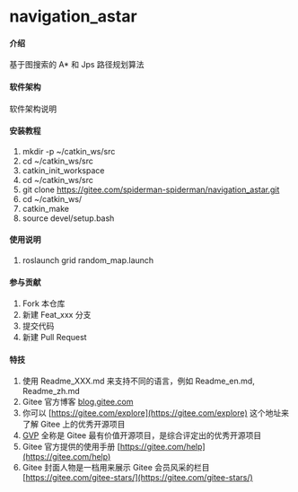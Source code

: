 # navigation_astar

#### 介绍
基于图搜索的 A* 和 Jps 路径规划算法

#### 软件架构
软件架构说明


#### 安装教程

1.  mkdir -p ~/catkin_ws/src
2.  cd ~/catkin_ws/src
3.  catkin_init_workspace
4.  cd ~/catkin_ws/src
5.  git clone https://gitee.com/spiderman-spiderman/navigation_astar.git
6.  cd ~/catkin_ws/
7.  catkin_make
8.  source devel/setup.bash

#### 使用说明

1.  roslaunch grid random_map.launch

#### 参与贡献

1.  Fork 本仓库
2.  新建 Feat_xxx 分支
3.  提交代码
4.  新建 Pull Request


#### 特技

1.  使用 Readme\_XXX.md 来支持不同的语言，例如 Readme\_en.md, Readme\_zh.md
2.  Gitee 官方博客 [blog.gitee.com](https://blog.gitee.com)
3.  你可以 [https://gitee.com/explore](https://gitee.com/explore) 这个地址来了解 Gitee 上的优秀开源项目
4.  [GVP](https://gitee.com/gvp) 全称是 Gitee 最有价值开源项目，是综合评定出的优秀开源项目
5.  Gitee 官方提供的使用手册 [https://gitee.com/help](https://gitee.com/help)
6.  Gitee 封面人物是一档用来展示 Gitee 会员风采的栏目 [https://gitee.com/gitee-stars/](https://gitee.com/gitee-stars/)
